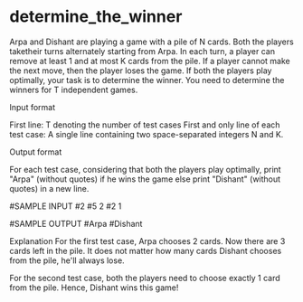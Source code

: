 # determine_the_winner

Arpa and Dishant are playing a game with a pile of N cards. Both the players taketheir turns alternately starting from Arpa. In each turn, a player can remove at least 1 and at most K cards from the pile. If a player cannot make the next move, then the player loses the game. If both the players play optimally, your task is to determine the winner. You need to determine the winners for T independent games.

Input format

First line: T denoting the number of test cases 
First and only line of each test case: A single line containing two space-separated integers N and K.

Output format

For each test case, considering that both the players play optimally, print "Arpa" (without quotes) if he wins the game else print "Dishant" (without quotes) in a new line.


#SAMPLE INPUT 
#2
#5 2
#2 1

#SAMPLE OUTPUT 
#Arpa
#Dishant

Explanation
For the first test case, Arpa chooses 2 cards. Now there are 3 cards left in the pile. It does not matter how many cards Dishant chooses from the pile, he'll always lose. 

For the second test case, both the players need to choose exactly 1 card from the pile. Hence, Dishant wins this game!
